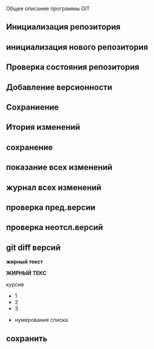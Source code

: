 Общее описание программы GIT

## Инициализация репозитория

## инициализация нового репозитория

## Проверка состояния репозитория

## Добавление версионности

## Сохраниение

## Итория изменений

## сохранение

## показание всех изменений

## журнал всех изменений

## проверка пред.версии

## проверка неотсл.версий

## git diff версий

**жирный текст**
 
 **ЖИРНЫЙ ТЕКС**

 *курсив*

 - 1
 - 2
 - 3
 
 * нумерование списка

 ## сохранить


